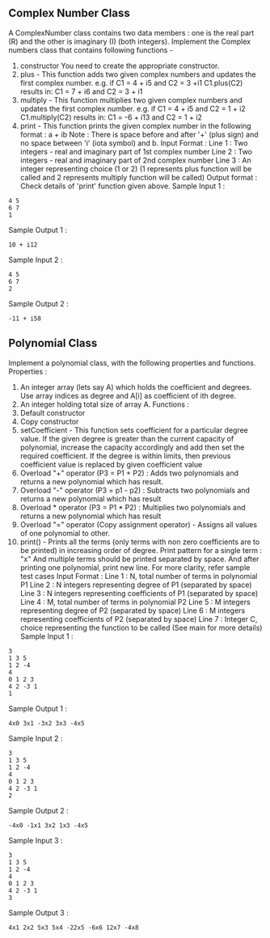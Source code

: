 ## Complex Number Class

A ComplexNumber class contains two data members : one is the real part (R) and the other is imaginary (I) (both integers).
Implement the Complex numbers class that contains following functions -
1. constructor
You need to create the appropriate constructor.
2. plus -
This function adds two given complex numbers and updates the first complex number.
e.g.
if C1 = 4 + i5 and C2 = 3 +i1
C1.plus(C2) results in: 
C1 = 7 + i6 and C2 = 3 + i1
3. multiply -
This function multiplies two given complex numbers and updates the first complex number.
e.g.
if C1 = 4 + i5 and C2 = 1 + i2
C1.multiply(C2) results in: 
C1 = -6 + i13 and C2 = 1 + i2
4. print -
This function prints the given complex number in the following format :
a + ib
Note : There is space before and after '+' (plus sign) and no space between 'i' (iota symbol) and b.
Input Format :
Line 1 : Two integers - real and imaginary part of 1st complex number
Line 2 : Two integers - real and imaginary part of 2nd complex number
Line 3 : An integer representing choice (1 or 2) (1 represents plus function will be called and 2 represents multiply function will be called)
Output format :
Check details of 'print' function given above.
Sample Input 1 :
```
4 5
6 7
1
```
Sample Output 1 :
```
10 + i12
```
Sample Input 2 :
```
4 5
6 7
2
```
Sample Output 2 :
```
-11 + i58
```
## Polynomial Class

Implement a polynomial class, with the following properties and functions.
Properties :
1. An integer array (lets say A) which holds the coefficient and degrees. Use array indices as degree and A[i] as coefficient of ith degree.
2. An integer holding total size of array A.
Functions :
1. Default constructor
2. Copy constructor
3. setCoefficient -
This function sets coefficient for a particular degree value. If the given degree is greater than the current capacity of polynomial, increase the capacity accordingly and add then set the required coefficient. If the degree is within limits, then previous coefficient value is replaced by given coefficient value
4. Overload "+" operator (P3 = P1 + P2) :
Adds two polynomials and returns a new polynomial which has result.
5. Overload "-" operator (P3 = p1 - p2) :
Subtracts two polynomials and returns a new polynomial which has result
6. Overload * operator (P3 = P1 * P2) :
Multiplies two polynomials and returns a new polynomial which has result
7. Overload "=" operator (Copy assignment operator) -
Assigns all values of one polynomial to other.
8. print() -
Prints all the terms (only terms with non zero coefficients are to be printed) in increasing order of degree.
Print pattern for a single term : <coefficient>"x"<degree>
And multiple terms should be printed separated by space. And after printing one polynomial, print new line. For more clarity, refer sample test cases
Input Format :
Line 1 : N, total number of terms in polynomial P1
Line 2 : N integers representing degree of P1 (separated by space)
Line 3 : N integers representing coefficients of P1 (separated by space)
Line 4 : M, total number of terms in polynomial P2
Line 5 : M integers representing degree of P2 (separated by space)
Line 6 : M integers representing coefficients of P2 (separated by space)
Line 7 : Integer C, choice representing the function to be called (See main for more details)
Sample Input 1 :
```
3
1 3 5
1 2 -4
4
0 1 2 3
4 2 -3 1
1
```
Sample Output 1 :
 ```
4x0 3x1 -3x2 3x3 -4x5
 ```
Sample Input 2 :
```
3
1 3 5
1 2 -4
4
0 1 2 3
4 2 -3 1
2
```
Sample Output 2 :
```
-4x0 -1x1 3x2 1x3 -4x5
 ```
Sample Input 3 :
```
3
1 3 5
1 2 -4
4
0 1 2 3
4 2 -3 1
3
```
Sample Output 3 :
```
4x1 2x2 5x3 5x4 -22x5 -6x6 12x7 -4x8
```


